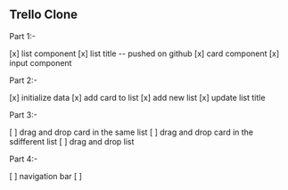 ## Trello Clone

Part 1:-

[x] list component
[x] list title -- pushed on github
[x] card component
[x] input component

Part 2:-

[x] initialize data
[x] add card to list
[x] add new list
[x] update list title

Part 3:-

[ ] drag and drop card in the same list
[ ] drag and drop card in the sdifferent list
[ ] drag and drop list

Part 4:-

[ ] navigation bar
[ ]
